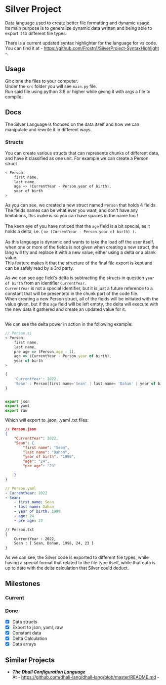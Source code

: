 # Silver Project
Data language used to create better file formatting and dynamic usage.<br>
Its main purpose is to generalize dynamic data written and being able to export it to different file types.

There is a current updated syntax highlighter for the language for vs code.
You can find it at - https://github.com/Frostn1/SilverProject-SyntaxHighlight -.

## <b>Usage</b>
Git clone the files to your computer.  
Under the `src` folder you will see `main.py` file.  
Run said file using python 3.8 or higher while giving it with args a file to compile.

## <b>Docs</b>
The Silver Language is focused on the data itself and how we can manipulate and rewrite it in different ways.

### Structs
You can create various structs that can represents chunks of different data, and have it classified as one unit.
For example we can create a Person struct
```go
< Person:
    first name,
    last name,
    age => (CurrentYear - Person.year of birth),
    year of birth
>
```
As you can see, we created a new struct named `Person` that holds 4 fields.<br>
The fields names can be what ever you want, and don't have any limitations, this make is so you can have spaces in the name too !<br><br>
The keen eye of you have noticed that the `age` field is a bit special, as it holds a delta, i.e. ( `=> (CurrentYear - Person.year of birth) ).`<br><br>
As this language is dynamic and wants to take the load off the user itself, when one or more of the fields is not given when creating a new struct, the lang will try and replace it with a new value, either using a delta or a blank value.<br>
This feature makes it that the structure of the final file export is kept and can be safely read by a 3rd party.

As we can see age field's delta is subtracting the structs in question `year of birth` from an identifier `CurrentYear`.<br>
`CurrentYear` is not a special identifier, but it is just a future reference to a constant that will be presentetd in the chunk part of the code file.<br>
When creating a new Person struct, all of the fields will be initiated with the value given, but if the `age` field will be left empty, the delta will execute with the new data it gathered and create an updated value for it.<br><br>

We can see the delta power in action in the following example: 
```js
// Person.si
< Person:
    first name,
    last name,
    pre age => (Person.age - 1),
    age => (CurrentYear - Person.year of birth),
    year of birth
>

{
    'CurrentYear': 2022,
    'Sean' : Person[first name='Sean' | last name= 'Dahan' | year of birth=1998]
}


export json
export yaml
export raw
```

Which will export to .json, .yaml .txt files:
```json
// Person.json
{
    "CurrentYear": 2022,
    "Sean": {
        "first name": "Sean",
        "last name": "Dahan",
        "year of birth": "1998",
        "age": "24",
        "pre age": "23"

    }
}
```
```yaml
// Person.yaml
- CurrentYear: 2022
- Sean: 
    - first name: Sean
    - last name: Dahan
    - year of birth: 1998
    - age: 24
    - pre age: 23
```
```txt
// Person.txt
{
	CurrentYear : 2022,
	Sean : [ Sean, Dahan, 1998, 24, 23 ]
}
```

As we can see, the Silver code is exported to different file types, while having a special format that related to the file type itself, while that data is up to date with the delta calculation that Silver could deduct.



## <b>Milestones</b>
### Current


### Done

- [x] Data structs<br>
- [x] Export to json, yaml, raw<br>
- [x] Constant data<br>
- [x] Delta Calculation<br>
- [x] Data arrays<br>

## <b>Similar Projects</b>
- <i><b>The Dhall Configuration Language</b></i><br>
    At - https://github.com/dhall-lang/dhall-lang/blob/master/README.md -
